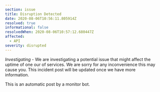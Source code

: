 ```yaml
---
section: issue
title: Disruption Detected
date: 2020-08-06T10:56:11.805914Z
resolved: true
informational: false
resolvedWhen: 2020-08-06T10:57:12.680447Z
affected:
  - API
severity: disrupted
---
```

*Investigating* - We are investigating a potential issue that might affect the uptime of one our of services. We are sorry for any inconvenience this may cause you. This incident post will be updated once we have more information.

This is an automatic post by a monitor bot.
        